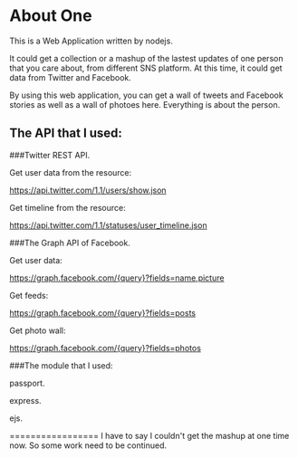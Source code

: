 About One
========

This is a Web Application written by nodejs.

It could get a collection or a mashup of the lastest updates of one person that you care about, from different SNS platform. At this time, it could get data from Twitter and Facebook.

By using this web application, you can get a wall of tweets and Facebook stories as well as a wall of photoes here. Everything is about the person. 


The API that I used: 
----------


###Twitter REST API. 



Get user data from the resource:


https://api.twitter.com/1.1/users/show.json

    
    
Get timeline from the resource:


https://api.twitter.com/1.1/statuses/user_timeline.json



###The Graph API of Facebook. 



Get user data:


https://graph.facebook.com/{query}?fields=name,picture



Get feeds:


https://graph.facebook.com/{query}?fields=posts



Get photo wall:


https://graph.facebook.com/{query}?fields=photos



###The module that I used: 


passport.

express. 

ejs.



=================
I have to say I couldn't get the mashup at one time now.
So some work need to be continued.

